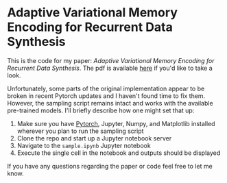 # Adaptive Variational Memory Encoding for Recurrent Data Synthesis

This is the code for my paper: *Adaptive Variational Memory Encoding for Recurrent Data Synthesis*. The pdf is available [here](https://samgriesemer.com/research/avme.pdf) if you'd like to take a look.

Unfortunately, some parts of the original implementation appear to be broken in recent Pytorch updates and I haven't found time to fix them. However, the sampling script remains intact and works with the available pre-trained models. I'll briefly describe how one might set that up:

1. Make sure you have [Pytorch](https://pytorch.org/), Jupyter, Numpy, and Matplotlib installed wherever you plan to run the sampling script
2. Clone the repo and start up a Jupyter notebook server
3. Navigate to the `sample.ipynb` Jupyter notebook
4. Execute the single cell in the notebook and outputs should be displayed

If you have any questions regarding the paper or code feel free to let me know.  
